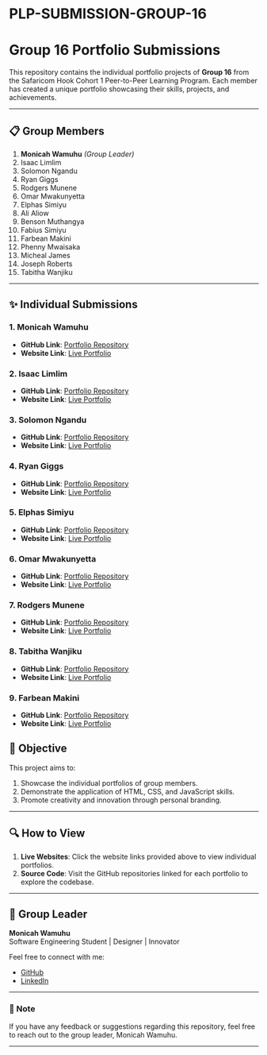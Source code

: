 # PLP-SUBMISSION-GROUP-16


# Group 16 Portfolio Submissions  

This repository contains the individual portfolio projects of **Group 16** from the Safaricom Hook Cohort 1 Peer-to-Peer Learning Program. Each member has created a unique portfolio showcasing their skills, projects, and achievements.  

---

## 📋 Group Members  

1. **Monicah Wamuhu** *(Group Leader)*  
2. Isaac Limlim  
3. Solomon Ngandu  
4. Ryan Giggs  
5. Rodgers Munene  
6. Omar Mwakunyetta  
7. Elphas Simiyu  
8. Ali Aliow  
9. Benson Muthangya  
10. Fabius Simiyu  
11. Farbean Makini 
12. Phenny Mwaisaka  
13. Micheal James  
14. Joseph Roberts  
15. Tabitha Wanjiku  

---

## ✨ Individual Submissions  

### **1. Monicah Wamuhu**  
- **GitHub Link**: [Portfolio Repository](https://github.com/monicahwamuhu2/Portfolio)  
- **Website Link**: [Live Portfolio](https://monicahwamuhu2.github.io/Portfolio/)  

### **2. Isaac Limlim**  
- **GitHub Link**: [Portfolio Repository](https://github.com/isaaclimlim/isaaclimlim-Safaricom_Hook_Cohort_1_Peer_to_peer_Learning._Group_16)  
- **Website Link**: [Live Portfolio](https://isaaclimlim.github.io/isaaclimlim-Safaricom_Hook_Cohort_1_Peer_to_peer_Learning._Group_16/)  

### **3. Solomon Ngandu**  
- **GitHub Link**: [Portfolio Repository](https://github.com/sololemons/personalportfolio-Peer-Group-16.git)  
- **Website Link**: [Live Portfolio](https://personalportfolio-psi.vercel.app/)  

### **4. Ryan Giggs**  
- **GitHub Link**: [Portfolio Repository](https://github.com/Derrick-Ryan-Giggs/Ryan-Giggs-Personal-Portfolio-PLP-Peer-to-Peer-Group-16)  
- **Website Link**: [Live Portfolio](https://cheerful-gecko-4280f6.netlify.app/)  

### **5. Elphas Simiyu**  
- **GitHub Link**: [Portfolio Repository](https://github.com/elphas-simiyu/elphas-portfolio-website.git)  
- **Website Link**: [Live Portfolio](https://loquacious-cheesecake-8f087a.netlify.app/)  

### **6. Omar Mwakunyetta**  
- **GitHub Link**: [Portfolio Repository](https://github.com/RioOmar/My-project)  
- **Website Link**: [Live Portfolio](https://rioomar.github.io/My-project/)

### **7. Rodgers Munene**  
- **GitHub Link**: [Portfolio Repository](https://github.com/rodgers-munene/plp-portfolio)  
- **Website Link**: [Live Portfolio](https://rodgers-munene.github.io/plp-portfolio/)
  
### **8. Tabitha Wanjiku**  
- **GitHub Link**: [Portfolio Repository](https://github.com/tw8130/Portfolio-Tabby-Group-16)  
- **Website Link**: [Live Portfolio](https://tw8130.github.io/Portfolio-Tabby-Group-16/)  

### **9. Farbean Makini**  
- **GitHub Link**: [Portfolio Repository](https://github.com/MakiniFab/MakiniPortfolioWebsite-Group-16.git)  
- **Website Link**: [Live Portfolio](https://makiniportfoliowebsite-group-16.onrender.com/)  

## 🎯 Objective  

This project aims to:
1. Showcase the individual portfolios of group members.
2. Demonstrate the application of HTML, CSS, and JavaScript skills.
3. Promote creativity and innovation through personal branding.  

---

## 🔍 How to View  

1. **Live Websites**: Click the website links provided above to view individual portfolios.  
2. **Source Code**: Visit the GitHub repositories linked for each portfolio to explore the codebase.  

---

## 🌟 Group Leader  

**Monicah Wamuhu**  
Software Engineering Student | Designer | Innovator  

Feel free to connect with me:  
- [GitHub](https://github.com/monicahwamuhu2)  
- [LinkedIn](https://www.linkedin.com/in/monicah-wamuhu/)  

---

### 📌 Note  

If you have any feedback or suggestions regarding this repository, feel free to reach out to the group leader, Monicah Wamuhu.

---  


